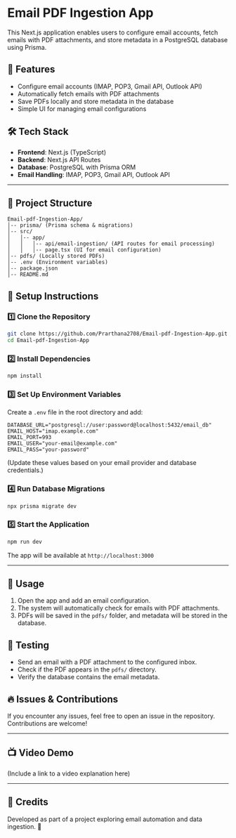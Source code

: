 # Email PDF Ingestion App

This Next.js application enables users to configure email accounts, fetch emails with PDF attachments, and store metadata in a PostgreSQL database using Prisma.

## 🚀 Features
- Configure email accounts (IMAP, POP3, Gmail API, Outlook API)
- Automatically fetch emails with PDF attachments
- Save PDFs locally and store metadata in the database
- Simple UI for managing email configurations

## 🛠 Tech Stack
- **Frontend**: Next.js (TypeScript)
- **Backend**: Next.js API Routes
- **Database**: PostgreSQL with Prisma ORM
- **Email Handling**: IMAP, POP3, Gmail API, Outlook API

---

## 📂 Project Structure
```
Email-pdf-Ingestion-App/
│-- prisma/ (Prisma schema & migrations)
│-- src/
│   │-- app/
│   │   │-- api/email-ingestion/ (API routes for email processing)
│   │   │-- page.tsx (UI for email configuration)
│-- pdfs/ (Locally stored PDFs)
│-- .env (Environment variables)
│-- package.json
│-- README.md
```

## 🔧 Setup Instructions
### 1️⃣ Clone the Repository
```sh
git clone https://github.com/Prarthana2708/Email-pdf-Ingestion-App.git
cd Email-pdf-Ingestion-App
```

### 2️⃣ Install Dependencies
```sh
npm install
```

### 3️⃣ Set Up Environment Variables
Create a `.env` file in the root directory and add:
```
DATABASE_URL="postgresql://user:password@localhost:5432/email_db"
EMAIL_HOST="imap.example.com"
EMAIL_PORT=993
EMAIL_USER="your-email@example.com"
EMAIL_PASS="your-password"
```
(Update these values based on your email provider and database credentials.)

### 4️⃣ Run Database Migrations
```sh
npx prisma migrate dev
```

### 5️⃣ Start the Application
```sh
npm run dev
```
The app will be available at `http://localhost:3000`

---

## 📌 Usage
1. Open the app and add an email configuration.
2. The system will automatically check for emails with PDF attachments.
3. PDFs will be saved in the `pdfs/` folder, and metadata will be stored in the database.

## 📝 Testing
- Send an email with a PDF attachment to the configured inbox.
- Check if the PDF appears in the `pdfs/` directory.
- Verify the database contains the email metadata.

## 🔥 Issues & Contributions
If you encounter any issues, feel free to open an issue in the repository. Contributions are welcome!

---

## 📺 Video Demo
(Include a link to a video explanation here)

---

## 🌟 Credits
Developed as part of a project exploring email automation and data ingestion. 🚀

